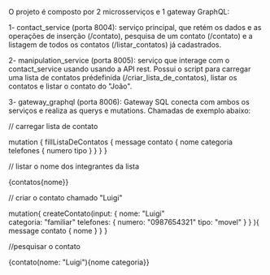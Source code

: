 O projeto é composto por 2 microsserviços e 1 gateway GraphQL:

1- contact_service (porta 8004): serviço principal, que retém os dados e as operações de inserção (/contato), pesquisa de um contato (/contato) e a listagem de todos os contatos (/listar_contatos) já cadastrados.

2- manipulation_service (porta 8005): serviço que interage com o contact_service usando usando a API rest. Possui o script para carregar uma lista de contatos prédefinida (/criar_lista_de_contatos), listar os contatos e listar o contato do "João".

3- gateway_graphql (porta 8006): Gateway SQL conecta com ambos os serviços e realiza as querys e mutations. Chamadas de exemplo abaixo:

// carregar lista de contato

mutation {
  fillListaDeContatos {
    message
    contato {
      nome
      categoria
      telefones {
        numero
        tipo
      }
    }
  }
}

// listar o nome dos integrantes da lista

{contatos{nome}}

// criar o contato chamado "Luigi"

mutation{
  createContato(input: 
    {
      nome: "Luigi"  
      categoria: "familiar"
      telefones: {
        numero: "0987654321"
        tipo: "movel"
      }
    }
  ){
    message
    contato {
      nome
    }
  }
}

//pesquisar o contato

{contato(nome: "Luigi"){nome categoria}}
